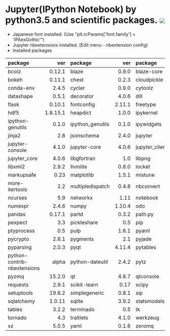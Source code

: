 Jupyter(IPython Notebook) by python3.5 and scientific packages. [![](https://badge.imagelayers.io/tsutomu7/jupyter:latest.svg)](https://imagelayers.io/?images=tsutomu7/jupyter:latest)
======

- Japanese font installed. (Use "plt.rcParams['font.family'] = 'IPAexGothic'")
- Jupyter nbextensions installed. (Edit menu - nbextension config)
- Installed packages

package|ver|package|ver|package|ver|package|ver
:--|--:|:--|--:|:--|--:|:--|--:
bcolz|0.12.1|blaze|0.9.0|blaze-core|0.9.0|blist|1.3.6
bokeh|0.11.1|chest|0.2.3|cloudpickle|0.1.1|conda|3.19.1
conda-env|2.4.5|cycler|0.9.0|cytoolz|0.7.5|dask|0.7.6
datashape|0.5.1|decorator|4.0.6|dill|0.2.4|fastcache|1.0.2
flask|0.10.1|fontconfig|2.11.1|freetype|2.5.5|h5py|2.5.0
hdf5|1.8.15.1|heapdict|1.0.0|ipykernel|4.2.2|ipython|4.1.1
ipython-genutils|0.1.0|ipython_genutils|0.1.0|ipywidgets|4.1.1|itsdangerous|0.24
jinja2|2.8|jsonschema|2.4.0|jupyter|1.0.0|jupyter-client|4.1.1
jupyter-console|4.1.0|jupyter-core|4.0.6|jupyter_client|4.1.1|jupyter_console|4.1.0
jupyter_core|4.0.6|libgfortran|1.0|libpng|1.6.17|libsodium|1.0.3
libxml2|2.9.2|llvmlite|0.8.0|locket|0.2.0|markdown|2.6.5
markupsafe|0.23|matplotlib|1.5.1|mistune|0.7.1|mkl|11.3.1
more-itertools|2.2|multipledispatch|0.4.8|nbconvert|4.1.0|nbformat|4.0.1
ncurses|5.9|networkx|1.11|notebook|4.1.0|numba|0.23.1
numexpr|2.4.6|numpy|1.10.4|odo|0.4.0|openssl|1.0.2f
pandas|0.17.1|partd|0.3.2|path.py|8.1.2|patsy|0.4.0
pexpect|3.3|pickleshare|0.5|pip|8.0.2|psutil|3.4.2
ptyprocess|0.5|pulp|1.6.1|pyaml|15.8.2|pycosat|0.6.1
pycrypto|2.6.1|pygments|2.1|pyjade|4.0.0|pymongo|3.0.3
pyparsing|2.0.3|pyqt|4.11.4|pytables|3.2.2|python|3.5.1
python-contrib-nbextensions|alpha|python-dateutil|2.4.2|pytz|2015.7|pyyaml|3.11
pyzmq|15.2.0|qt|4.8.7|qtconsole|4.1.1|readline|6.2
requests|2.9.1|scikit-learn|0.17|scipy|0.17.0|seaborn|0.7.0
setuptools|19.6.2|simplegeneric|0.8.1|sip|4.16.9|six|1.10.0
sqlalchemy|1.0.11|sqlite|3.9.2|statsmodels|0.6.1|sympy|0.7.6.1
tables|3.2.2|terminado|0.5|tk|8.5.18|toolz|0.7.4
tornado|4.3|traitlets|4.1.0|werkzeug|0.11.3|wheel|0.26.0
xz|5.0.5|yaml|0.1.6|zeromq|4.1.3|zlib|1.2.8
